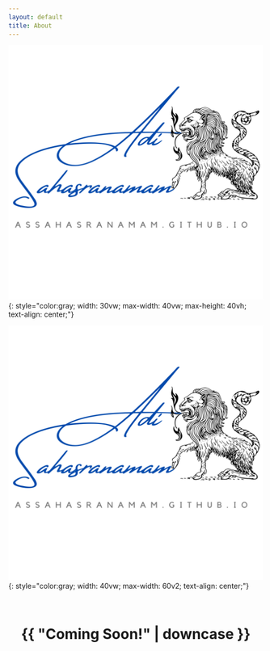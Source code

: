 ```yaml
---
layout: default
title: About
---
```


![About 4](https://github.com/ASSahasranamam/thesis/blob/primary/thesis/3.png?raw=true){: style="color:gray; width: 30vw; max-width: 40vw; max-height: 40vh; text-align: center;"}

![About 4](https://github.com/ASSahasranamam/thesis/blob/primary/thesis/3.png?raw=true)
{: style="color:gray; width: 40vw; max-width: 60v2; text-align: center;"}


<br>
<h1 style="text-align: center"> {{ "Coming Soon!" | downcase }} </h1>
                                                                          
                                                                          
